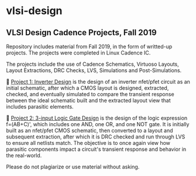 # vlsi-design
## VLSI Design Cadence Projects, Fall 2019

Repository includes material from Fall 2019, in the form of writted-up projects. The projects were completed in Linux Cadence IC. 

The projects include the use of Cadence Schematics, Virtuoso Layouts, Layout Extractions, DRC Checks, LVS, Simulations and Post-Simulations.

💽 [Project 1: Inverter Design](https://github.com/nvkoleva-ibeXiae/vlsi-design/blob/master/Inverter%20Cadence%20Design/inverter_cadence.pdf) is the design of an inverter nfet/pfet circuit as an initial schematic, after which a CMOS layout is designed, extracted, checked, and eventually simulated to compare the transient response between the ideal schematic built and the extracted layout view that includes parasitic elements.

💽 [Project 2: 3-input Logic Gate Design](https://github.com/nvkoleva-ibeXiae/vlsi-design/blob/master/3-Input%20Logic%20Gate%20Cadence%20Design/3input-logic-gate_cadence.pdf) is the design of the logic expression f=(AB+C)', which includes one AND, one OR, and one NOT gate. It is initially built as an nfet/pfet CMOS schematic, then converted to a layout and subsequent extraction, after which it is DRC checked and run through LVS to ensure all netlists match. The objective is to once again view how parasitic components impact a circuit's transient response and behavior in the real-world.

Please do not plagiarize or use material without asking.

